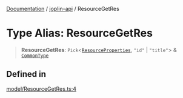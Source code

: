 [Documentation](../../packages.md) / [joplin-api](../index.md) / ResourceGetRes

# Type Alias: ResourceGetRes

> **ResourceGetRes**: `Pick`\<[`ResourceProperties`](../interfaces/ResourceProperties.md), `"id"` \| `"title"`\> & [`CommonType`](../interfaces/CommonType.md)

## Defined in

[model/ResourceGetRes.ts:4](https://github.com/rxliuli/joplin-utils/blob/2bc4cdf0126f9cf3a3dcc1c3f49a6f42208c3387/packages/joplin-api/src/model/ResourceGetRes.ts#L4)
